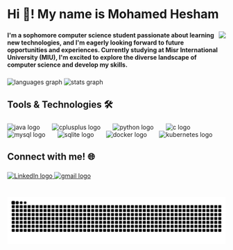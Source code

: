 <h1 align="left">Hi 👋! My name is Mohamed Hesham</h1>

###

<img align="right" height="200" src="https://github.com/user-attachments/assets/6fb72059-b70e-4bc9-9d43-bf52c82a0945"  />

###

<h4 align="left">I'm a sophomore computer science student passionate about learning new technologies, and I'm eagerly looking forward to future opportunities and experiences. Currently studying at Misr International University (MIU), I'm excited to explore the diverse landscape of computer science and develop my skills.</h4>

###

<div align="left">
  <img src="https://github-readme-stats.vercel.app/api/top-langs?username=mohamedelziat50&locale=en&hide_title=false&layout=compact&card_width=320&langs_count=6&theme=dracula&hide_border=false" height="150" alt="languages graph"  />
  <img src="https://github-readme-stats.vercel.app/api?username=mohamedelziat50&hide_title=false&hide_rank=false&show_icons=true&include_all_commits=true&count_private=true&disable_animations=false&theme=dracula&locale=en&hide_border=false&custom_title=Github%20Stats" height="150" alt="stats graph"  />
</div>

###

<h2 align="left">Tools & Technologies 🛠️</h2>

###

<div align="left">
  <img src="https://skillicons.dev/icons?i=java" height="55" alt="java logo"  />
  <img width="20" />
  <img src="https://skillicons.dev/icons?i=cpp" height="55" alt="cplusplus logo"  />
  <img width="20" />
  <img src="https://skillicons.dev/icons?i=py" height="55" alt="python logo"  />
  <img width="20" />
  <img src="https://skillicons.dev/icons?i=c" height="55" alt="c logo"  />
  <img width="20" />
  <img src="https://cdn.simpleicons.org/mysql/4479A1" height="55" alt="mysql logo"  />
  <img width="20" />
  <img src="https://skillicons.dev/icons?i=sqlite" height="55" alt="sqlite logo"  />
  <img width="20" />
  <img src="https://skillicons.dev/icons?i=docker" height="55" alt="docker logo"  />
  <img width="20" />
  <img src="https://skillicons.dev/icons?i=kubernetes" height="55" alt="kubernetes logo"  />
</div>

###

<h2 align="left">Connect with me! 🌐</h2>

###

<div align="left">
  <a href="https://www.linkedin.com/in/mohamedelziat50" target="_blank">
  <img src="https://img.shields.io/static/v1?message=LinkedIn&logo=linkedin&label=&color=0077B5&logoColor=white&labelColor=&style=for-the-badge" height="35" alt="LinkedIn logo" />
</a>
  <a href="mailto:mohamedelziat50@gmail.com" target="_blank">
    <img src="https://img.shields.io/static/v1?message=Gmail&logo=gmail&label=&color=D14836&logoColor=white&labelColor=&style=for-the-badge" height="35" alt="gmail logo" />
</a>
</div>

###

<br clear="both">

<img src="https://raw.githubusercontent.com/mohamedelziat50/mohamedelziat50/output/snake.svg" alt="Snake animation" />

###
